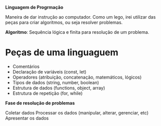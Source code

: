 **Linguagem de Progrmação**

Maneira de dar instrução ao computador.
Como um lego, irei utilizar das peças para criar algoritmos, ou seja resolver problemas.

**Algoritmo**: Sequência lógica e finita para resolução de um problema.

# Peças de uma linguaguem

- Comentários
- Declaração de variáveis (const, let)
- Operadores (atribuição, concatenação, matemáticos, lógicos)
- Tipos de dados (string, number, boolean)
- Estrutura de dados (functions, object, array)
- Estrutura de repetição (for, while)

**Fase de resolução de problemas**

Coletar dados
Processar os dados (manipular, alterar, gerenciar, etc)
Apresentar os dados 